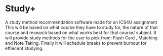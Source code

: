 
# Study+
A study method recommendation software made for an ICS4U assignment
This will be based on what course they have to study for, the nature of that course and research based on what works best for that course/ subject. It will provide study methods
for the user to pick from: Flash Card , Matching and Note Taking. Finally it will schedule breaks to prevent burnout for effiecent
studying.
